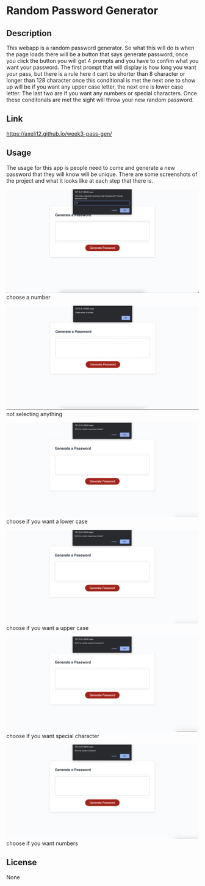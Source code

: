 # Random Password Generator

## Description
This webapp is a random password generator. So what this will do is when the page loads there will be a button that says generate password, once you click the button you will get 4 prompts and you have to confim what you want your password. The first prompt that will display is how long you want your pass, but there is a rule here it cant be shorter than 8 character or longer than 128 character once this conditional is met the next one to show up will be if you want any upper case letter, the next one is lower case letter. The last two are if you want any numbers or special characters. Once these conditonals are met the sight will throw your new random password.

## Link
https://axeli12.github.io/week3-pass-gen/ 
## Usage 
The usage for this app is people need to come and generate a new password that they will know will be unique. There are some screenshots of the project and what it looks like at each step that there is.

![chose a number](assets/images/chose-a-number.png) choose a number

![after not selceting](assets/images/after%20not%20slescting.jpg) not selecting anything

![choose a if you want a lower case](assets/images/lowercase.png) choose if you want a lower case 

![choose a if you want a upper case](assets/images/uppercase.png) choose if you want a upper case

![choose if you want special characters](assets/images/special%20character.png) choose if you want special character 

![choose if you want numbers](assets/images/contain%20number.png) choose if you want numbers

## License 
None   


